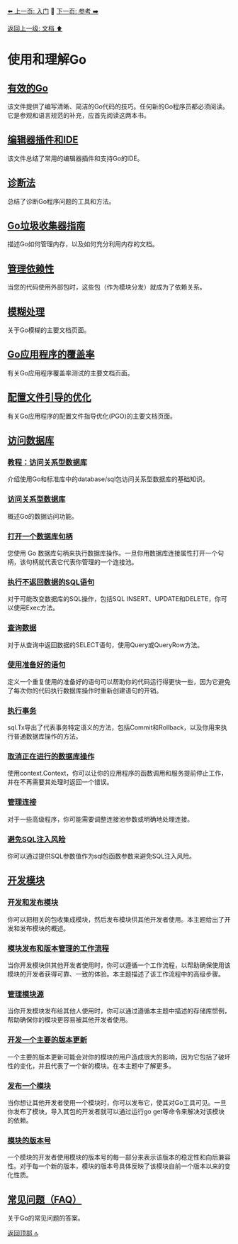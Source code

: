 [⬅️ 上一页: 入门](入门.md) 🚦 [下一页: 参考 ➡️](参考.md)

[返回上一级: 文档 ⬆️](../文档.md)

# 使用和理解Go

## [有效的Go](使用和理解Go/有效的Go.md)

该文件提供了编写清晰、简洁的Go代码的技巧。任何新的Go程序员都必须阅读。它是参观和语言规范的补充，应首先阅读这两本书。

## [编辑器插件和IDE](使用和理解Go/编辑器插件和IDE.md)

该文件总结了常用的编辑器插件和支持Go的IDE。

## [诊断法](使用和理解Go/诊断法.md)

总结了诊断Go程序问题的工具和方法。

## [Go垃圾收集器指南](使用和理解Go/Go垃圾收集器指南.md)

描述Go如何管理内存，以及如何充分利用内存的文档。

## [管理依赖性](使用和理解Go/管理依赖性.md)

当您的代码使用外部包时，这些包（作为模块分发）就成为了依赖关系。

## [模糊处理](使用和理解Go/模糊处理.md)

关于Go模糊的主要文档页面。

## [Go应用程序的覆盖率](使用和理解Go/Go应用程序的覆盖率.md)

有关Go应用程序覆盖率测试的主要文档页面。

## [配置文件引导的优化](使用和理解Go/配置文件引导的优化.md)

有关Go应用程序的配置文件指导优化(PGO)的主要文档页面。

## [访问数据库](使用和理解Go/访问数据库.md)

### [教程：访问关系型数据库](使用和理解Go/访问数据库/教程：访问关系型数据库.md)

介绍使用Go和标准库中的database/sql包访问关系型数据库的基础知识。

### [访问关系型数据库](使用和理解Go/访问数据库/访问关系型数据库.md)

概述Go的数据访问功能。

### [打开一个数据库句柄](使用和理解Go/访问数据库/打开一个数据库句柄.md)

您使用 Go 数据库句柄来执行数据库操作。一旦你用数据库连接属性打开一个句柄，该句柄就代表它代表你管理的一个连接池。

### [执行不返回数据的SQL语句](使用和理解Go/访问数据库/执行不返回数据的SQL语句.md)

对于可能改变数据库的SQL操作，包括SQL INSERT、UPDATE和DELETE，你可以使用Exec方法。

### [查询数据](使用和理解Go/访问数据库/查询数据.md)

对于从查询中返回数据的SELECT语句，使用Query或QueryRow方法。

### [使用准备好的语句](使用和理解Go/访问数据库/使用准备好的语句.md)

定义一个重复使用的准备好的语句可以帮助你的代码运行得更快一些，因为它避免了每次你的代码执行数据库操作时重新创建语句的开销。

### [执行事务](使用和理解Go/访问数据库/执行事务.md)

sql.Tx导出了代表事务特定语义的方法，包括Commit和Rollback，以及你用来执行普通数据库操作的方法。

### [取消正在进行的数据库操作](使用和理解Go/访问数据库/取消正在进行的数据库操作.md)

使用context.Context，你可以让你的应用程序的函数调用和服务提前停止工作，并在不再需要其处理时返回一个错误。

### [管理连接](使用和理解Go/访问数据库/管理连接.md)

对于一些高级程序，你可能需要调整连接池参数或明确地处理连接。

### [避免SQL注入风险](使用和理解Go/访问数据库/避免SQL注入风险.md)

你可以通过提供SQL参数值作为sql包函数参数来避免SQL注入风险。

## [开发模块](使用和理解Go/开发模块.md)

### [开发和发布模块](使用和理解Go/开发模块/开发和发布模块.md)

你可以把相关的包收集成模块，然后发布模块供其他开发者使用。本主题给出了开发和发布模块的概述。

### [模块发布和版本管理的工作流程](使用和理解Go/开发模块/模块发布和版本管理的工作流程.md)

当你开发模块供其他开发者使用时，你可以遵循一个工作流程，以帮助确保使用该模块的开发者获得可靠、一致的体验。本主题描述了该工作流程中的高级步骤。

### [管理模块源](使用和理解Go/开发模块/管理模块源.md)

当你开发模块发布给其他人使用时，你可以通过遵循本主题中描述的存储库惯例，帮助确保你的模块更容易被其他开发者使用。

### [开发一个主要的版本更新](使用和理解Go/开发模块/开发一个主要的版本更新.md)

一个主要的版本更新可能会对你的模块的用户造成很大的影响，因为它包括了破坏性的变化，并且代表了一个新的模块。在本主题中了解更多。

### [发布一个模块](使用和理解Go/开发模块/发布一个模块.md)

当你想让其他开发者使用一个模块时，你可以发布它，使其对Go工具可见。一旦你发布了模块，导入其包的开发者就可以通过运行go get等命令来解决对该模块的依赖。

### [模块的版本号](使用和理解Go/开发模块/模块的版本号.md)

一个模块的开发者使用模块的版本号的每一部分来表示该版本的稳定性和向后兼容性。对于每一个新的版本，模块的版本号具体反映了该模块自前一个版本以来的变化性质。

## [常见问题（FAQ）](使用和理解Go/常见问题（FAQ）.md)

关于Go的常见问题的答案。

[返回顶部 🔝](#使用和理解Go)